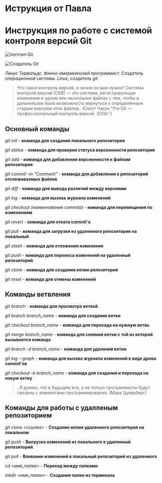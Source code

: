 # Иструкция от Павла

# Инструкция по работе с системой контроля версий Git

![логотип Git](logo_git.png)

![Создатель Git](linus_torvalds.png)

_Линус Торвальдс. Финно-американский программист. Создатель операционной системы. Linux, создатель git_

>Что такое контроль версий, и зачем он вам нужен? Система контроля версий (СКВ) — это система, регистрирующая изменения в одном или нескольких файлах с тем, чтобы в дальнейшем была возможность вернуться к определённым старым версиям этих файлов.. (Скотт Чакон "Pro Git — профессиональный контроль версий. 2014г.")

## Основный команды

*git init* - **команда для создания локального репозитория**

*git status* - **команда для проверки статуса версионности репозитория**

*git add* - **команда для добавления версионности к файлам репозитория**

*git commit -m "Comment"* - **команда для добавления в репозиторий отслеживаемых файлов**

*git diff* - **команда для вывода различий между версиями**

*git log* - **команда для вызова журнала изменений**

*git checkout (наименования commita)* - **команда для перемещения по изменениям**

*git revert* - **команда для отката commit'а**

*git pull* - **команда для загрузки из удаленного репозитория на локальный**

*git stash* - **команда для отложения изменения**

*git push* - **команда для переноса изменений на удаленный репозиторий**

*git clone* - **команда для создании копии репозитория**

*git reset* - **команда для отмены изменений**

## Команды ветвления 

*git branch* - **команда для просмотра ветвей**

*git branch branch_name* - **команда для создания ветки**

*git checkout branch_name* - **команда для перехода на нужную ветвь**

*git merge branch_name* - **команда для слияния ветки с той из которой вызывается команда**

*git branch -d branch_name* - **команда для удаления ветки**

*git log --graph* - **команда для вызова журнала изменений в виде древа commit'ов**

*git checkout -b branch_name* - **команда для создания и перехода на новую ветку**




>..Я думаю, что в будущем все, а не только программисты будут связаны с элементами программирования. (Марк Цукерберг)


## Команды для работы с удалленым репозиторием

*git clone <ссылка>* - **Создание копии удаленного репозитория на локальном**

*git push* - **Выгрузка изменений из локального в удаленный репозиторий**

*git pull* - **Вливание изменений в локальный репозиторий из удаленного**

*cd <имя_папки>* - **Переход между папками**

*mkdir <имя_папки>* - **Создания папки из терминала**

